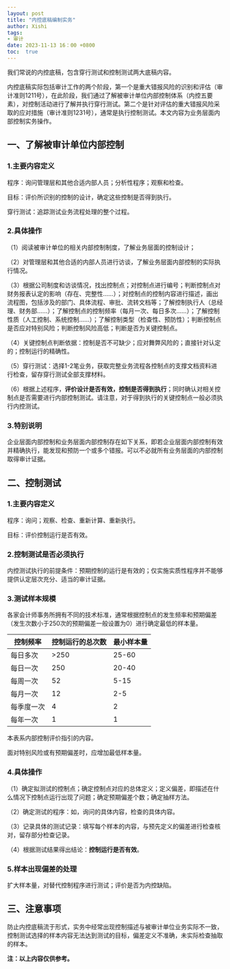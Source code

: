 ```yaml
---
layout: post
title: "内控底稿编制实务"
author: Xishi
tags:
- 审计
date: 2023-11-13 16：00 +0800
toc:  true
---
```

我们常说的内控底稿，包含穿行测试和控制测试两大底稿内容。

内控底稿实际包括审计工作的两个阶段，第一个是重大错报风险的识别和评估（审计准则1211号），在此阶段，我们通过了解被审计单位内部控制体系（内控五要素），对控制活动进行了解并执行穿行测试。第二个是针对评估的重大错报风险采取的应对措施（审计准则1231号），通常是执行控制测试。本文内容为业务层面内部控制实务操作。

## 一、了解被审计单位内部控制

### 1.主要内容定义

程序：询问管理层和其他合适内部人员；分析性程序；观察和检查。

目标：评价所识别的控制的设计，确定这些控制是否得到执行。

穿行测试：追踪测试业务流程处理的整个过程。

### 2.具体操作

（1）阅读被审计单位的相关内部控制制度，了解业务层面的控制设计；

（2）对管理层和其他合适的内部人员进行访谈，了解业务层面内部控制的实际执行情况。

（3）根据公司制度和访谈情况，找出控制点；对控制点进行编号；判断控制点对财务报表认定的影响（存在、完整性……）；对控制点的控制内容进行描述，画出流程图，包括涉及的部门、具体流程、审批、流转文档等；了解控制执行人（总经理、财务部……）；了解控制点的控制频率（每月一次、每日多次……）；了解控制性质（人工控制、系统控制……）；了解控制类型（检查性、预防性）；判断控制点是否应对特别风险；判断控制风险高低；判断是否为关键控制点。

（4）关键控制点判断依据：控制是否不可缺少；应对舞弊风险的；直接针对认定的；控制运行的精确性。

（5）穿行测试：选择1-2笔业务，获取完整业务流程各控制点的支撑文档资料进行检查，留存穿行测试全部支撑材料。

（6）根据上述程序，**评价设计是否有效，控制是否得到执行**；同时确认对相关控制点是否需要进行内部控制测试。请注意，对于得到执行的关键控制点一般必须执行内控测试。

### 3.特别说明

企业层面内部控制和业务层面内部控制存在如下关系，即若企业层面内部控制有效并精确执行，能发现和预防一个或多个错报。可以不必就所有业务层面的内部控制取得审计证据。

## 二、控制测试

### 1.主要内容定义

程序：询问；观察、检查、重新计算、重新执行。

目标：评价控制运行是否有效。

### 2.控制测试是否必须执行

内控测试执行的前提条件：预期控制的运行是有效的；仅实施实质性程序并不能够提供认定层次充分、适当的审计证据。

### 3.测试样本规模

各家会计师事务所拥有不同的技术标准，通常根据控制点的发生频率和预期偏差（发生次数小于250次的预期偏差一般设置为0）进行确定最低的样本量。

| 控制频率   | 控制运行的总次数 | 最小样本量 |
| ---------- | ---------------- | ---------- |
| 每日多次   | >250             | 25-60      |
| 每日一次   | 250              | 20-40      |
| 每周一次   | 52               | 5-15       |
| 每月一次   | 12               | 2-5        |
| 每季度一次 | 4                | 2          |
| 每年一次   | 1                | 1          |

本表系内部控制评价指引的内容。

面对特别风险或有预期偏差时，应增加最低样本量。

### 4.具体操作

（1）确定拟测试的控制点；确定控制点对应的总体定义；定义偏差，即描述在什么情况下控制点运行出现了问题；确定预期偏差个数；确定抽样方法。

（2）确定测试的程序：如，询问的具体内容，检查的具体内容。

（3）记录具体的测试记录：填写每个样本的内容，与预先定义的偏差进行检查核对，留存部分检查记录。

（4）根据测试结果得出结论：**控制运行是否有效**。

### 5.样本出现偏差的处理

扩大样本量，对替代控制程序进行测试；评价是否为内控缺陷。

## 三、注意事项

防止内控底稿流于形式，实务中经常出现控制描述与被审计单位业务实际不一致，控制测试选择的样本内容无法达到测试的目标，偏差定义不准确，未实际检查抽取的样本。

**注：以上内容仅供参考。**
